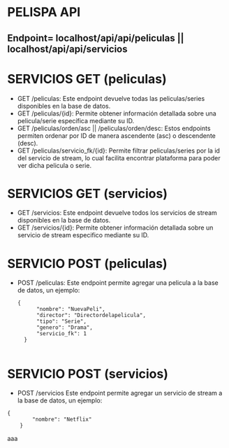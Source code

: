 # PELISPA API
## Endpoint= localhost/api/api/peliculas || localhost/api/api/servicios

# SERVICIOS GET (peliculas)
- GET /peliculas: Este endpoint devuelve todas las peliculas/series disponibles en la base de datos.
- GET /peliculas/{id}: Permite obtener información detallada sobre una pelicula/serie específica mediante su ID.
- GET /peliculas/orden/asc || /peliculas/orden/desc: Estos endpoints permiten ordenar por ID de manera ascendente (asc) o descendente (desc).
- GET /peliculas/servicio_fk/{id}: Permite filtrar peliculas/series por la id del servicio de stream, lo cual facilita encontrar plataforma para poder ver dicha pelicula o serie.


# SERVICIOS GET (servicios)
- GET /servicios: Este endpoint devuelve todos los servicios de stream disponibles en la base de datos.
- GET /servicios/{id}: Permite obtener información detallada sobre un servicio de stream especifico mediante su ID.


# SERVICIO POST (peliculas)
- POST /peliculas: Este endpoint permite agregar una pelicula a la base de datos, un ejemplo:
  ```
  {
        "nombre": "NuevaPeli",
        "director": "Directordelapelicula",
        "tipo": "Serie",
        "genero": "Drama",
        "servicio_fk": 1
    }


# SERVICIO POST (servicios)
- POST /servicios Este endpoint permite agregar un servicio de stream a la base de datos, un ejemplo:
```
{
        "nombre": "Netflix"
    }

```

aaa


